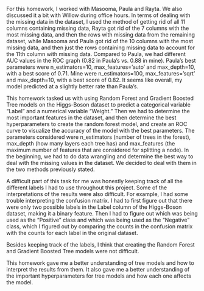 For this homework, I worked with Masooma, Paula and Rayta. We also discussed it a bit with Willow during office hours. In terms of dealing with the missing data in the
dataset, I used the method of getting rid of all 11 columns containing missing data, Rayta got rid of the 7 columns with the most missing data, and then the rows with missing
data from the remaining dataset, while Masooma and Paula got rid of the 10 columns with the most missing data, and then just the rows containing missing data to account for
the 11th column with missing data. Compared to Paula, we had different AUC values in the ROC graph (0.82 in Paula’s vs. 0.88 in mine). Paula’s best parameters were
n_estimators=10, max_features=’auto’ and max_depth=10, with a best score of 0.71. Mine were n_estimators=100, max_features=’sqrt’ and max_depth=10, with a best score of 0.82.
It seems like overall, my model predicted at a slightly better rate than Paula’s.

This homework tasked us with using Random Forest and Gradient Boosted Tree models on the Higgs-Boson dataset to predict a categorical variable “Label” and a numerical variable
“Weight.” Then we had to determine the most important features in the dataset, and then determine the best hyperparameters to create the random forest model, and create an ROC
curve to visualize the accuracy of the model with the best parameters. The parameters considered were n_estimators (number of trees in the forest), max_depth (how many layers
each tree has) and max_features (the maximum number of features that are considered for splitting a node). In the beginning, we had to do data wrangling and determine the best
way to deal with the missing values in the dataset. We decided to deal with them in the two methods previously stated.

A difficult part of this task for me was honestly keeping track of all the different labels I had to use throughout this project. Some of the interpretations of the results
were also difficult. For example, I had some trouble interpreting the confusion matrix. I had to first figure out that there were only two possible labels in the Label column
of the Higgs-Boson dataset, making it a binary feature. Then I had to figure out which was being used as the “Positive” class and which was being used as the “Negative” class,
which I figured out by comparing the counts in the confusion matrix with the counts for each label in the original dataset.

Besides keeping track of the labels, I think that creating the Random Forest and Gradient Boosted Tree models were not difficult.

This homework gave me a better understanding of tree models and how to interpret the results from them. It also gave me a better understanding of the important hyperparameters
for tree models and how each one affects the model.
